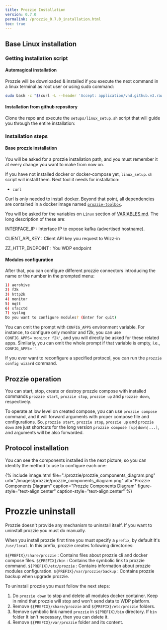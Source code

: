 ```yaml
---
title: Prozzie Installation
version: 0.7.0
permalink: /prozzie_0.7.0_installation.html
toc: true
---
```


## Base Linux installation

### Getting installation script

#### Automagical installation

Prozzie will be downloaded & installed if you execute the next command in a
linux terminal as root user or using sudo command:

```bash
sudo bash -c "$(curl -L --header 'Accept: application/vnd.github.v3.raw' 'https://api.github.com/repos/wizzie-io/prozzie/contents/setups/linux_setup.sh?ref=0.7.0')"
```

#### Installation from github repository

Clone the repo and execute the `setups/linux_setup.sh` script that will guide
you through the entire installation:

### Installation steps

#### Base prozzie installation

You will be asked for a prozzie installation path, and you must remember it at
every change you want to make from now on.

If you have not installed docker or docker-compose yet, `linux_setup.sh` script
will install them. Next tool it needs for installation:

- `curl`

Curl is only needed to install docker. Beyond that point, all dependencies are contained in a docker image named [`prozzie-toolbox`](https://hub.docker.com/r/wizzieio/prozzie-toolbox/).

You will be asked for the variables on `Linux` section of
[VARIABLES.md](https://github.com/wizzie-io/prozzie/blob/master/VARIABLES.md).
The long description of these are:

INTERFACE_IP
: Interface IP to expose kafka (advertised hostname).

CLIENT_API_KEY
: Client API key you request to Wizz-in

ZZ_HTTP_ENDPOINT
: You WDP endpoint

#### Modules configuration

After that, you can configure different prozzie connectors introducing the name or
the number in the prompted menu:

```bash
1) aerohive
2) f2k
3) http2k
4) monitor
5) mqtt
6) sfacctd
7) syslog
Do you want to configure modules? (Enter for quit)
```

You can omit the prompt with `CONFIG_APPS` environment variable. For instance,
to configure only monitor and f2k, you can use `CONFIG_APPS='monitor f2k'`, and
you will directly be asked for these related apps. Similarly, you can omit the
whole prompt if that variable is empty, i.e., `CONFIG_APPS=''`.

If you ever want to reconfigure a specified protocol, you can run the `prozzie config wizard` command.

## Prozzie operation

You can start, stop, create or destroy prozzie compose with installed commands
`prozzie start`, `prozzie stop`, `prozzie up` and `prozzie down`, respectively.

To operate at low level on created compose, you can use
`prozzie compose` command, and it will forward arguments with proper compose
file and configurations. So, `prozzie start`, `prozzie stop`, `prozzie up` and
`prozzie down` are just shortcuts for the long version
`prozzie compose [up|down|...]`, and arguments will be also forwarded.

## Protocol installation

You can see the components installed in the next picture, so you can identify
the method to use to configure each one:

{% include image.html file="./prozzie/prozzie_components_diagram.png" url="./images/prozzie/prozzie_components_diagram.png" alt="Prozzie Components Diagram" caption="Prozzie Components Diagram" figure-style="text-align:center" caption-style="text-align:center" %}

# Prozzie uninstall

Prozzie doesn't provide any mechanism to uninstall itself. If you want to uninstall prozzie you must do manually.

When you install prozzie first time you must specify a `prefix`, by default It's `/usr/local`. In this prefix, prozzie creates following directories:

`${PREFIX}/share/prozzie`
: Contains files about prozzie cli and docker compose files.
`${PREFIX}/bin`
: Contains the symbolic link to prozzie command.
`${PREFIX}/etc/prozzie`
: Contains information about prozzie modules configuration.
`${PREFIX}/var/prozzie/backup`
: Contains prozzie backup when upgrade prozzie.

To uninstall prozzie you must follow the next steps:

1. Do `prozzie down` to stop and delete all modules docker container. Keep in mind that prozzie will stop and won't send data to WDP platform.
2. Remove `${PREFIX}/share/prozzie` and `${PREFIX}/etc/prozzie` folders.
3. Remove symbolic link named `prozzie` in `${PREFIX}/bin` directory. If `bin` folder It isn't necessary, then you can delete it.
4. Remove `${PREFIX}/var/prozzie` folder and its content.
